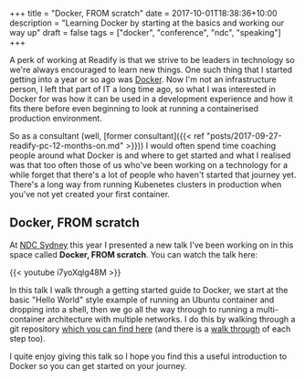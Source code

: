+++
title = "Docker, FROM scratch"
date = 2017-10-01T18:38:36+10:00
description = "Learning Docker by starting at the basics and working our way up"
draft = false
tags = ["docker", "conference", "ndc", "speaking"]
+++

A perk of working at Readify is that we strive to be leaders in technology so we're always encouraged to learn new things. One such thing that I started getting into a year or so ago was [Docker](https://www.docker.com/). Now I'm not an infrastructure person, I left that part of IT a long time ago, so what I was interested in Docker for was how it can be used in a development experience and how it fits there before even beginning to look at running a containerised production environment.

So as a consultant (well, [former consultant]({{< ref "posts/2017-09-27-readify-pc-12-months-on.md" >}})) I would often spend time coaching people around what Docker is and where to get started and what I realised was that too often those of us who've been working on a technology for a while forget that there's a lot of people who haven't started that journey yet. There's a long way from running Kubenetes clusters in production when you've not yet created your first container.

## Docker, FROM scratch

At [NDC Sydney](https://ndcsydney.com/) this year I presented a new talk I've been working on in this space called **Docker, FROM scratch**. You can watch the talk here:

{{< youtube i7yoXqlg48M >}}

In this talk I walk through a getting started guide to Docker, we start at the basic "Hello World" style example of running an Ubuntu container and dropping into a shell, then we go all the way through to running a multi-container architecture with multiple networks. I do this by walking through a git repository [which you can find here](https://github.com/aaronpowell/docker-from-scratch) (and there is a [walk through](https://github.com/aaronpowell/docker-from-scratch/wiki) of each step too).

I quite enjoy giving this talk so I hope you find this a useful introduction to Docker so you can get started on your journey.